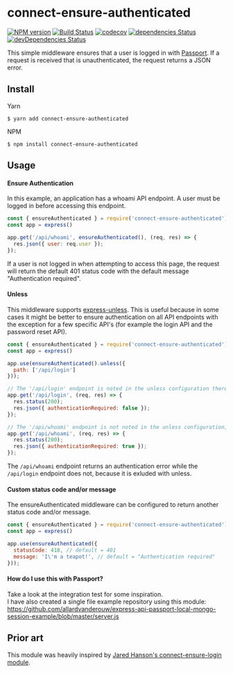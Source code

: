 # connect-ensure-authenticated

[![NPM version](https://img.shields.io/npm/v/connect-ensure-authenticated.svg)](https://www.npmjs.com/package/connect-ensure-authenticated)
[![Build Status](https://travis-ci.com/allardvanderouw/connect-ensure-authenticated.svg?branch=master)](https://travis-ci.com/allardvanderouw/connect-ensure-authenticated)
[![codecov](https://codecov.io/gh/allardvanderouw/connect-ensure-authenticated/branch/master/graph/badge.svg)](https://codecov.io/gh/allardvanderouw/connect-ensure-authenticated)
[![dependencies Status](https://david-dm.org/allardvanderouw/connect-ensure-authenticated/status.svg)](https://david-dm.org/allardvanderouw/connect-ensure-authenticated)
[![devDependencies Status](https://david-dm.org/allardvanderouw/connect-ensure-authenticated/dev-status.svg)](https://david-dm.org/allardvanderouw/connect-ensure-authenticated?type=dev)

This simple middleware ensures that a user is logged in with [Passport](https://github.com/jaredhanson/passport). If a request is received that is unauthenticated, the request returns a JSON error.

## Install

Yarn
```
$ yarn add connect-ensure-authenticated
```

NPM
```
$ npm install connect-ensure-authenticated
```

## Usage

#### Ensure Authentication

In this example, an application has a whoami API endpoint. A user must be logged in before accessing this endpoint.

```javascript
const { ensureAuthenticated } = require('connect-ensure-authenticated');
const app = express()

app.get('/api/whoami', ensureAuthenticated(), (req, res) => {
  res.json({ user: req.user });
});
```
      
If a user is not logged in when attempting to access this page, the request will return the default 401 status code with the default message "Authentication required".

#### Unless

This middleware supports [express-unless](https://github.com/jfromaniello/express-unless). This is useful because in some cases it might be better to ensure authentication on all API endpoints with the exception for a few specific API's (for example the login API and the password reset API).

```javascript
const { ensureAuthenticated } = require('connect-ensure-authenticated');
const app = express()

app.use(ensureAuthenticated().unless({
  path: ['/api/login']
}));

// The '/api/login' endpoint is noted in the unless configuration therefore no authentication is required
app.get('/api/login', (req, res) => {
  res.status(200);
  res.json({ authenticationRequired: false });
});

// The '/api/whoami' endpoint is not noted in the unless configuration, therefore authentication is required
app.get('/api/whoami', (req, res) => {
  res.status(200);
  res.json({ authenticationRequired: true });
});
```

The `/api/whoami` endpoint returns an authentication error while the `/api/login` endpoint does not, because it is exluded with unless.

#### Custom status code and/or message

The ensureAuthenticated middleware can be configured to return another status code and/or message.

```javascript
const { ensureAuthenticated } = require('connect-ensure-authenticated');
const app = express()

app.use(ensureAuthenticated({
  statusCode: 418, // default = 401
  message: 'I\'m a teapot!', // default = "Authentication required"
}));
```

#### How do I use this with Passport?

Take a look at the integration test for some inspiration.  
I have also created a single file example repository using this module: https://github.com/allardvanderouw/express-api-passport-local-mongo-session-example/blob/master/server.js

## Prior art

This module was heavily inspired by [Jared Hanson's connect-ensure-login module](https://github.com/jaredhanson/connect-ensure-login).